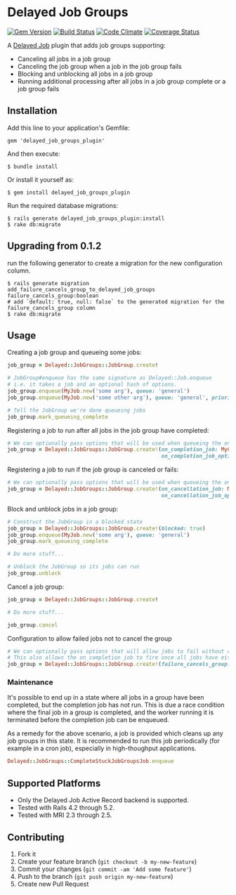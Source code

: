 # Delayed Job Groups
[![Gem Version](https://badge.fury.io/rb/delayed_job_groups_plugin.png)][gem]
[![Build Status](https://circleci.com/gh/salsify/delayed_job_groups_plugin.svg?style=svg)][circleci]
[![Code Climate](https://codeclimate.com/github/salsify/delayed_job_groups_plugin.png)][codeclimate]
[![Coverage Status](https://coveralls.io/repos/salsify/delayed_job_groups_plugin/badge.png)][coveralls]

[gem]: https://rubygems.org/gems/delayed_job_groups_plugin
[circleci]: https://circleci.com/gh/salsify/delayed_job_groups_plugin
[codeclimate]: https://codeclimate.com/github/salsify/delayed_job_groups_plugin
[coveralls]: https://coveralls.io/r/salsify/delayed_job_groups_plugin

A [Delayed Job](https://github.com/collectiveidea/delayed_job) plugin that adds job groups supporting:

* Canceling all jobs in a job group
* Canceling the job group when a job in the job group fails
* Blocking and unblocking all jobs in a job group
* Running additional processing after all jobs in a job group complete or a job group fails

## Installation

Add this line to your application's Gemfile:

    gem 'delayed_job_groups_plugin'

And then execute:

    $ bundle install

Or install it yourself as:

    $ gem install delayed_job_groups_plugin

Run the required database migrations:

    $ rails generate delayed_job_groups_plugin:install
    $ rake db:migrate

## Upgrading from 0.1.2
run the following generator to create a migration for the new configuration column.

    $ rails generate migration add_failure_cancels_group_to_delayed_job_groups failure_cancels_group:boolean
    # add `default: true, null: false` to the generated migration for the failure_cancels_group column
    $ rake db:migrate

## Usage

Creating a job group and queueing some jobs:

```ruby
job_group = Delayed::JobGroups::JobGroup.create!

# JobGroup#enqueue has the same signature as Delayed::Job.enqueue
# i.e. it takes a job and an optional hash of options.
job_group.enqueue(MyJob.new('some arg'), queue: 'general')
job_group.enqueue(MyJob.new('some other arg'), queue: 'general', priority: 10)

# Tell the JobGroup we're done queueing jobs
job_group.mark_queueing_complete
```

Registering a job to run after all jobs in the job group have completed:

```ruby
# We can optionally pass options that will be used when queueing the on completion job
job_group = Delayed::JobGroups::JobGroup.create!(on_completion_job: MyCompletionJob.new,
                                                 on_completion_job_options: { queue: 'general' })
```

Registering a job to run if the job group is canceled or fails:

```ruby
# We can optionally pass options that will be used when queueing the on cancellation job
job_group = Delayed::JobGroups::JobGroup.create!(on_cancellation_job: MyCancellationJob.new,
                                                 on_cancellation_job_options: { queue: 'general' })
```

Block and unblock jobs in a job group:

```ruby
# Construct the JobGroup in a blocked state
job_group = Delayed::JobGroups::JobGroup.create!(blocked: true)
job_group.enqueue(MyJob.new('some arg'), queue: 'general')
job_group.mark_queueing_complete

# Do more stuff...

# Unblock the JobGroup so its jobs can run
job_group.unblock
```

Cancel a job group:

```ruby
job_group = Delayed::JobGroups::JobGroup.create!

# Do more stuff...

job_group.cancel
```

Configuration to allow failed jobs not to cancel the group
```ruby
# We can optionally pass options that will allow jobs to fail without cancelling the group.
# This also allows the on_completion job to fire once all jobs have either succeeded or failed.
job_group = Delayed::JobGroups::JobGroup.create!(failure_cancels_group: false)
```

### Maintenance

It's possible to end up in a state where all jobs in a group have been completed, but the completion job has not run.
This is due a race condition where the final job in a group is completed, and the worker running it is terminated before
the completion job can be enqueued.

As a remedy for the above scenario, a job is provided which cleans up any job groups in this state. It is recommended to
run this job periodically (for example in a cron job), especially in high-thoughput applications.

```ruby
Delayed::JobGroups::CompleteStuckJobGroupsJob.enqueue
```

## Supported Platforms

* Only the Delayed Job Active Record backend is supported.
* Tested with Rails 4.2 through 5.2.
* Tested with MRI 2.3 through 2.5.

## Contributing

1. Fork it
2. Create your feature branch (`git checkout -b my-new-feature`)
3. Commit your changes (`git commit -am 'Add some feature'`)
4. Push to the branch (`git push origin my-new-feature`)
5. Create new Pull Request
